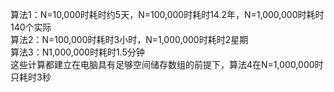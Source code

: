 算法1：N=10,000时耗时约5天，N=100,000时耗时14.2年，N=1,000,000时耗时140个实际<br/>
算法2：N=100,000时耗时3小时，N=1,000,000时耗时2星期<br/>
算法3：N1,000,000时耗时1.5分钟<br/>
这些计算都建立在电脑具有足够空间储存数组的前提下，算法4在N=1,000,000时只耗时3秒